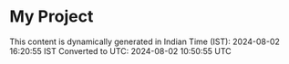# My Project

This content is dynamically generated in Indian Time (IST): 2024-08-02 16:20:55 IST
Converted to UTC: 2024-08-02 10:50:55 UTC
